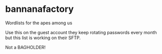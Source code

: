 # bannanafactory
Wordlists for the apes among us

Use this on the guest account they keep rotating passwords every month but this list is working on their SFTP.

Not a BAGHOLDER!

